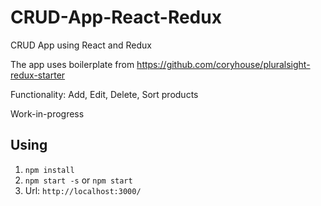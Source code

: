 # CRUD-App-React-Redux
CRUD App using React and Redux

The app uses boilerplate from https://github.com/coryhouse/pluralsight-redux-starter

Functionality: Add, Edit, Delete, Sort products

Work-in-progress

## Using
1. `npm install`
2. `npm start -s` or `npm start`
3. Url: `http://localhost:3000/`
